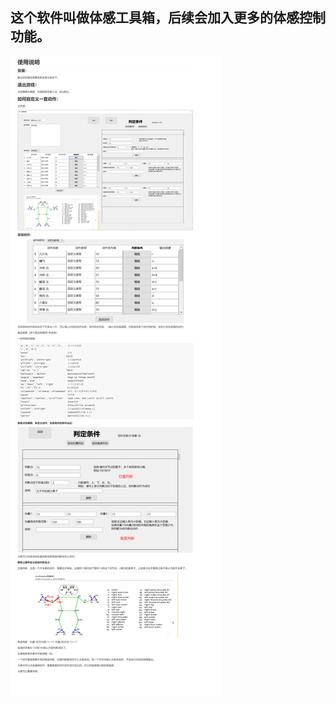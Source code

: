 ## 	这个软件叫做体感工具箱，后续会加入更多的体感控制功能。

![说明](https://github.com/Mr-xiaobing/CMSGS/blob/master/Description.png)

